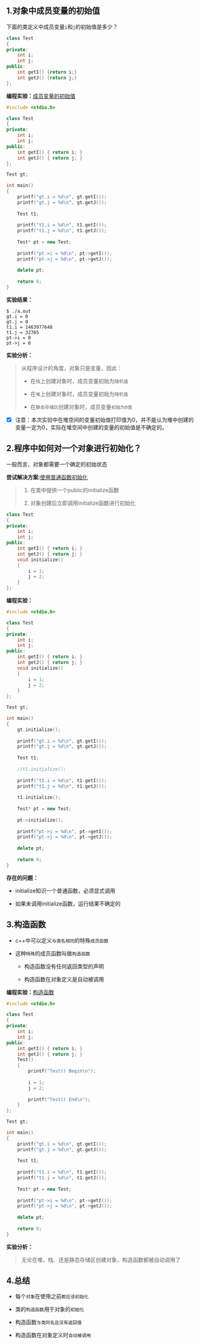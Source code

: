 ## 1.对象中成员变量的初始值

下面的类定义中成员变量`i`和`j`的初始值是多少？

```c++
class Test
{
private:
    int i;
    int j;
public:
    int getI() {return i;}
    int getJ() {return j;}
};
```

**编程实验：**[成员变量的初始值](./code/17-1.cpp)

```c++
#include <stdio.h>

class Test
{
private:
    int i;
    int j;
public:
    int getI() { return i; }
    int getJ() { return j; }
};

Test gt;

int main()
{
    printf("gt.i = %d\n", gt.getI());
    printf("gt.j = %d\n", gt.getJ());
    
    Test t1;
    
    printf("t1.i = %d\n", t1.getI());
    printf("t1.j = %d\n", t1.getJ());
    
    Test* pt = new Test;
    
    printf("pt->i = %d\n", pt->getI());
    printf("pt->j = %d\n", pt->getJ());
    
    delete pt;
    
    return 0;
}
```

**实验结果：**

```shell
$ ./a.out 
gt.i = 0
gt.j = 0
t1.i = 1463977648
t1.j = 32765
pt->i = 0
pt->j = 0
```

**实验分析：**

>从程序设计的角度，对象只是变量，因此：  
>  
>- 在`栈`上创建对象时，成员变量初始为`随机值`  
> 
>- 在`堆`上创建对象时，成员变量初始为`随机值`  
> 
>- 在`静态存储区`创建对象时，成员变量`初始为0值`  

- [x] 注意：本次实验中在堆空间的变量初始值打印值为0，并不能认为堆中创建的变量一定为0，实际在堆空间中创建的变量的初始值是不确定的。

## 2.程序中如何对一个对象进行初始化？

一般而言，对象都需要一个确定的初始状态

**尝试解决方案:**[使用普通函数初始化](./code/17-2.cpp)

>1. 在类中提供一个public的initialize函数  
> 
>2. 对象创建后立即调用initialize函数进行初始化  


```c++
class Test
{
private:
    int i;
    int j;
public:
    int getI() { return i; }
    int getJ() { return j; }
    void initialize()
    {
        i = 1;
        j = 2;
    }
};
```

**编程实验：**

```c++
#include <stdio.h>

class Test
{
private:
    int i;
    int j;
public:
    int getI() { return i; }
    int getJ() { return j; }
    void initialize()
    {
        i = 1;
        j = 2;
    }
};

Test gt;

int main()
{
    gt.initialize();
    
    printf("gt.i = %d\n", gt.getI());
    printf("gt.j = %d\n", gt.getJ());
    
    Test t1;
    
    //t1.initialize();
    
    printf("t1.i = %d\n", t1.getI());
    printf("t1.j = %d\n", t1.getJ());
    
    t1.initialize();
    
    Test* pt = new Test;
    
    pt->initialize();
    
    printf("pt->i = %d\n", pt->getI());
    printf("pt->j = %d\n", pt->getJ());
    
    delete pt;
    
    return 0;
}
```

**存在的问题：**

- initialize知识一个普通函数，必须显式调用

- 如果未调用initialize函数，运行结果不确定的


## 3.构造函数

- c++中可以定义`与类名相同`的特殊`成员函数`

- 这种`特殊`的成员函数叫做`构造函数`

    - 构造函数没有任何返回类型的声明

    - 构造函数在对象定义是自动被调用

**编程实验：**[构造函数](./code/17-3.cpp)

```c++
#include <stdio.h>

class Test
{
private:
    int i;
    int j;
public:
    int getI() { return i; }
    int getJ() { return j; }
    Test()
    {
        printf("Test() Begin\n");
        
        i = 1;
        j = 2;
        
        printf("Test() End\n");
    }
};

Test gt;

int main()
{
    printf("gt.i = %d\n", gt.getI());
    printf("gt.j = %d\n", gt.getJ());
    
    Test t1;
    
    printf("t1.i = %d\n", t1.getI());
    printf("t1.j = %d\n", t1.getJ());
    
    Test* pt = new Test;
    
    printf("pt->i = %d\n", pt->getI());
    printf("pt->j = %d\n", pt->getJ());
    
    delete pt;
    
    return 0;
}

```

**实验分析：**

> 无论在堆、栈、还是静态存储区创建对象，构造函数都被自动调用了  

## 4.总结

- 每个`对象`在使用之前`都应该初始化`

- 类的`构造函数`用于对象的`初始化`

- 构造函数`与类同名且没有返回值`

- 构造函数在对象定义时`自动被调用`